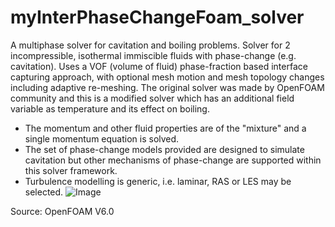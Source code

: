 # myInterPhaseChangeFoam_solver
A multiphase solver for cavitation and boiling problems.
Solver for 2 incompressible, isothermal immiscible fluids with phase-change (e.g. cavitation). Uses a VOF (volume of fluid) phase-fraction based interface capturing approach, with optional mesh motion and mesh topology changes including adaptive re-meshing. The original solver was made by OpenFOAM community and this is a modified solver which has an additional field variable as temperature and its effect on boiling.

- The momentum and other fluid properties are of the "mixture" and a single momentum equation is solved.
- The set of phase-change models provided are designed to simulate cavitation but other mechanisms of phase-change are supported within this solver framework.
- Turbulence modelling is generic, i.e. laminar, RAS or LES may be selected.
![Image](https://cpp.openfoam.org/v8/dir_072f0e2674ae04115e1196cfcbf8d2aa_dep.png)

Source: OpenFOAM V6.0
